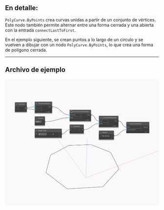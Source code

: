 ## En detalle:
`PolyCurve.ByPoints` crea curvas unidas a partir de un conjunto de vértices. Este nodo también permite alternar entre una forma cerrada y una abierta con la entrada `connectLastToFirst`.

En el ejemplo siguiente, se crean puntos a lo largo de un círculo y se vuelven a dibujar con un nodo `PolyCurve.ByPoints`, lo que crea una forma de polígono cerrada.

___
## Archivo de ejemplo

![ByPoints](./Autodesk.DesignScript.Geometry.PolyCurve.ByPoints_img.jpg)

